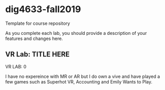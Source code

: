 # dig4633-fall2019
Template for course repository

As you complete each lab, you should provide a description of your features and changes here.

## VR Lab: TITLE HERE

VR LAB: 0 

I have no expereince with MR or AR but I do own a vive and have played a few games such as Superhot VR, Accounting and Emily Wants to Play.
